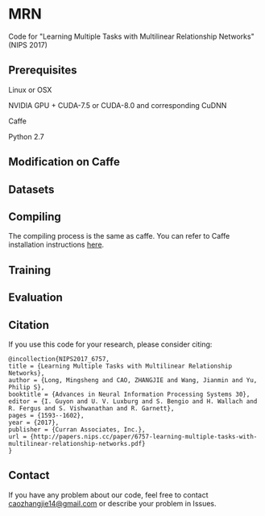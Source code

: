 # MRN
Code for "Learning Multiple Tasks with Multilinear Relationship Networks" (NIPS 2017)

## Prerequisites
Linux or OSX

NVIDIA GPU + CUDA-7.5 or CUDA-8.0 and corresponding CuDNN

Caffe

Python 2.7

## Modification on Caffe

## Datasets

## Compiling
The compiling process is the same as caffe. You can refer to Caffe installation instructions [here](http://caffe.berkeleyvision.org/installation.html).

## Training


## Evaluation


## Citation
If you use this code for your research, please consider citing:
```
@incollection{NIPS2017_6757,
title = {Learning Multiple Tasks with Multilinear Relationship Networks},
author = {Long, Mingsheng and CAO, ZHANGJIE and Wang, Jianmin and Yu, Philip S},
booktitle = {Advances in Neural Information Processing Systems 30},
editor = {I. Guyon and U. V. Luxburg and S. Bengio and H. Wallach and R. Fergus and S. Vishwanathan and R. Garnett},
pages = {1593--1602},
year = {2017},
publisher = {Curran Associates, Inc.},
url = {http://papers.nips.cc/paper/6757-learning-multiple-tasks-with-multilinear-relationship-networks.pdf}
}
```
## Contact
If you have any problem about our code, feel free to contact caozhangjie14@gmail.com or describe your problem in Issues.
